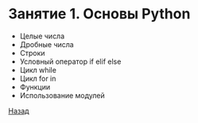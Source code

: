 # Занятие 1. Основы Python

- Целые числа
- Дробные числа
- Строки
- Условный оператор if elif else
- Цикл while
- Цикл for in
- Функции
- Использование модулей

[Назад](https://github.com/lavsexpert/python/)
